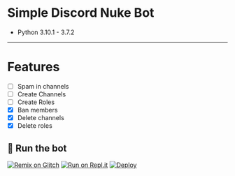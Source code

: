 # Simple Discord Nuke Bot
* Python 3.10.1 - 3.7.2
***
# Features
 - [ ] Spam in channels
 - [ ] Create Channels
 - [ ] Create Roles
 - [X] Ban members
 - [X] Delete channels
 - [X] Delete roles

## 💨 Run the bot

[![Remix on Glitch](https://cdn.glitch.com/2703baf2-b643-4da7-ab91-7ee2a2d00b5b%2Fremix-button.svg)](https://glitch.com/edit/#!/import/github/OCHEANIC/Simple-Discord-Nuke-Bot)
[![Run on Repl.it](https://repl.it/badge/github/OCHEANIC/Simple-Discord-Nuke-Bot)](https://repl.it/github/OCHEANIC/Simple-Discord-Nuke-Bot)
[![Deploy](https://www.herokucdn.com/deploy/button.svg)](https://heroku.com/deploy?template=https://github.com/OCHEANIC/Simple-Discord-Nuke-Bot)
